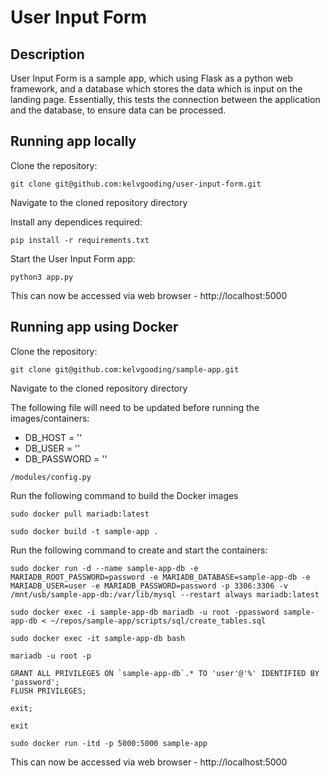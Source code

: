 # User Input Form

## Description

User Input Form is a sample app, which using Flask as a python web framework, and a database which stores the data which is input on the landing page. Essentially, this tests the connection between the application and the database, to ensure data can be processed.

## Running app locally

Clone the repository:

```
git clone git@github.com:kelvgooding/user-input-form.git
```

Navigate to the cloned repository directory

Install any dependices required:

```
pip install -r requirements.txt
```

Start the User Input Form app:

```
python3 app.py
```

This can now be accessed via web browser - http://localhost:5000

## Running app using Docker

Clone the repository:

```
git clone git@github.com:kelvgooding/sample-app.git
```

Navigate to the cloned repository directory

The following file will need to be updated before running the images/containers:

* DB_HOST = ''
* DB_USER = ''
* DB_PASSWORD = ''

```
/modules/config.py
```

Run the following command to build the Docker images

```
sudo docker pull mariadb:latest
```
```
sudo docker build -t sample-app .
```

Run the following command to create and start the containers:

```
sudo docker run -d --name sample-app-db -e MARIADB_ROOT_PASSWORD=password -e MARIADB_DATABASE=sample-app-db -e MARIADB_USER=user -e MARIADB_PASSWORD=password -p 3306:3306 -v /mnt/usb/sample-app-db:/var/lib/mysql --restart always mariadb:latest
```
```
sudo docker exec -i sample-app-db mariadb -u root -ppassword sample-app-db < ~/repos/sample-app/scripts/sql/create_tables.sql
```
```
sudo docker exec -it sample-app-db bash
```
```
mariadb -u root -p
```
```
GRANT ALL PRIVILEGES ON `sample-app-db`.* TO 'user'@'%' IDENTIFIED BY 'password';
FLUSH PRIVILEGES;
```
```
exit;
```
```
exit
```
```
sudo docker run -itd -p 5000:5000 sample-app
```

This can now be accessed via web browser - http://localhost:5000
